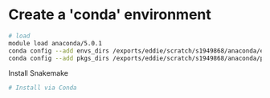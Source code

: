 # Create a 'conda' environment
```bash
# load
module load anaconda/5.0.1
conda config --add envs_dirs /exports/eddie/scratch/s1949868/anaconda/envs
conda config --add pkgs_dirs /exports/eddie/scratch/s1949868/anaconda/pkgs/
```
Install Snakemake
```bash
# Install via Conda

```
<!--stackedit_data:
eyJoaXN0b3J5IjpbMTUwNjU3MzMwNiwtMTA3MzIwODk3MywtMT
g1NDI2NjE0M119
-->